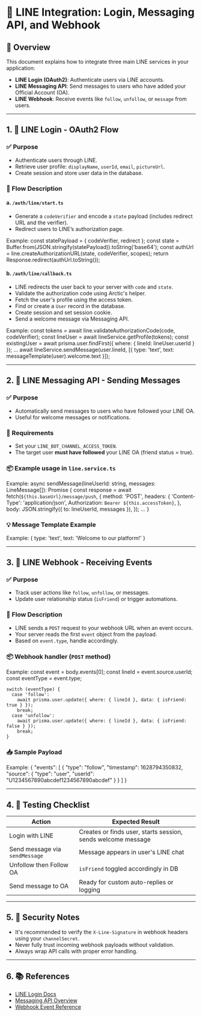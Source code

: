 
# 📘 LINE Integration: Login, Messaging API, and Webhook

## 🧩 Overview

This document explains how to integrate three main LINE services in your application:

- **LINE Login (OAuth2)**: Authenticate users via LINE accounts.
- **LINE Messaging API**: Send messages to users who have added your Official Account (OA).
- **LINE Webhook**: Receive events like `follow`, `unfollow`, or `message` from users.

---

## 1. 🔐 LINE Login - OAuth2 Flow

### ✅ Purpose

- Authenticate users through LINE.
- Retrieve user profile: `displayName`, `userId`, `email`, `pictureUrl`.
- Create session and store user data in the database.

### 🔁 Flow Description

#### a. `/auth/line/start.ts`

- Generate a `codeVerifier` and encode a `state` payload (includes redirect URL and the verifier).
- Redirect users to LINE’s authorization page.

Example:
    const statePayload = { codeVerifier, redirect };
    const state = Buffer.from(JSON.stringify(statePayload)).toString('base64');
    const authUrl = line.createAuthorizationURL(state, codeVerifier, scopes);
    return Response.redirect(authUrl.toString());

#### b. `/auth/line/callback.ts`

- LINE redirects the user back to your server with `code` and `state`.
- Validate the authorization code using Arctic's helper.
- Fetch the user's profile using the access token.
- Find or create a `User` record in the database.
- Create session and set session cookie.
- Send a welcome message via Messaging API.

Example:
    const tokens = await line.validateAuthorizationCode(code, codeVerifier);
    const lineUser = await lineService.getProfile(tokens);
    const existingUser = await prisma.user.findFirst({ where: { lineId: lineUser.userId } });
    ...
    await lineService.sendMessage(user.lineId, [{ type: 'text', text: messageTemplate(user).welcome.text }]);

---

## 2. 💬 LINE Messaging API - Sending Messages

### ✅ Purpose

- Automatically send messages to users who have followed your LINE OA.
- Useful for welcome messages or notifications.

### 🔐 Requirements

- Set your `LINE_BOT_CHANNEL_ACCESS_TOKEN`.
- The target user **must have followed** your LINE OA (friend status = true).

### 📦 Example usage in `line.service.ts`

Example:
    async sendMessage(lineUserId: string, messages: LineMessage[]): Promise<boolean> {
      const response = await fetch(`${this.baseUrl}/message/push`, {
        method: 'POST',
        headers: {
          'Content-Type': 'application/json',
          Authorization: `Bearer ${this.accessToken}`,
        },
        body: JSON.stringify({ to: lineUserId, messages }),
      });
      ...
    }

### 💡 Message Template Example

Example:
    {
      type: 'text',
      text: 'Welcome to our platform!'
    }

---

## 3. 📡 LINE Webhook - Receiving Events

### ✅ Purpose

- Track user actions like `follow`, `unfollow`, or messages.
- Update user relationship status (`isFriend`) or trigger automations.

### 🔁 Flow Description

- LINE sends a `POST` request to your webhook URL when an event occurs.
- Your server reads the first `event` object from the payload.
- Based on `event.type`, handle accordingly.

### 📦 Webhook handler (`POST` method)

Example:
    const event = body.events[0];
    const lineId = event.source.userId;
    const eventType = event.type;

    switch (eventType) {
      case 'follow':
        await prisma.user.update({ where: { lineId }, data: { isFriend: true } });
        break;
      case 'unfollow':
        await prisma.user.update({ where: { lineId }, data: { isFriend: false } });
        break;
    }

### 📥 Sample Payload

Example:
    {
      "events": [
        {
          "type": "follow",
          "timestamp": 1628794350832,
          "source": {
            "type": "user",
            "userId": "U1234567890abcdef1234567890abcdef"
          }
        }
      ]
    }

---

## 4. 🧪 Testing Checklist

| Action | Expected Result |
|--------|-----------------|
| Login with LINE | Creates or finds user, starts session, sends welcome message |
| Send message via `sendMessage` | Message appears in user's LINE chat |
| Unfollow then Follow OA | `isFriend` toggled accordingly in DB |
| Send message to OA | Ready for custom auto-replies or logging |

---

## 5. 🔐 Security Notes

- It's recommended to verify the `X-Line-Signature` in webhook headers using your `channelSecret`.
- Never fully trust incoming webhook payloads without validation.
- Always wrap API calls with proper error handling.

---

## 6. 📚 References

- [LINE Login Docs](https://developers.line.biz/en/docs/line-login/integrate-line-login/)
- [Messaging API Overview](https://developers.line.biz/en/docs/messaging-api/overview/)
- [Webhook Event Reference](https://developers.line.biz/en/docs/messaging-api/receiving-messages/)
